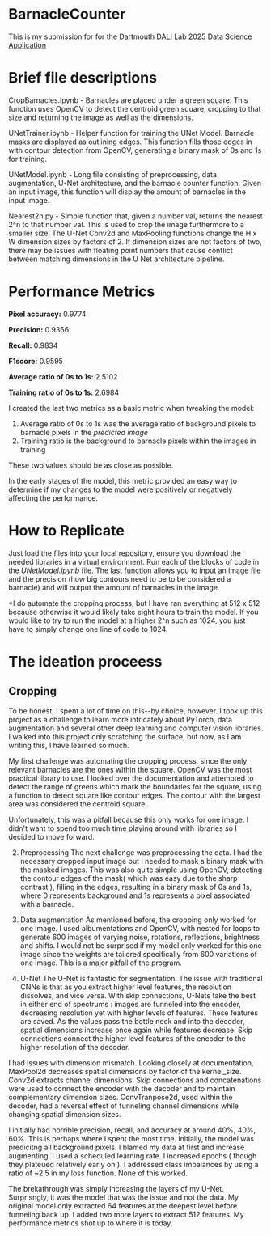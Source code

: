# BarnacleCounter

This is my submission for for the [Dartmouth DALI Lab 2025 Data Science Application]([url](https://dalilab.notion.site/2a99727739fb4a1b9c49548da435aa86#b7cca6cae95c47419246e08fdce12600))

# **Brief file descriptions**

CropBarnacles.ipynb - Barnacles are placed under a green square. This function uses OpenCV to detect the centroid green square, cropping to that size and returning the image as well as the dimensions. 

UNetTrainer.ipynb - Helper function for training the UNet Model. Barnacle masks are displayed as outlining edges. This function fills those edges in with contour detection from OpenCV, generating a binary mask of 0s and 1s for training. 

UNetModel.ipynb - Long file consisting of preprocessing, data augmentation, U-Net architecture, and the barnacle counter function. Given an input image, this function will display the amount of barnacles in the input image. 

Nearest2n.py - Simple function that, given a number val, returns the nearest 2^n to that number val. This is used to crop the image furthermore to a smaller size. The U-Net Conv2d and MaxPooling functions change the H x W dimension sizes by factors of 2. If dimension sizes are not factors of two, there may be issues with floating point numbers that cause conflict between matching dimensions in the U Net architecture pipeline. 

# **Performance Metrics**

**Pixel accuracy:** 0.9774

**Precision:** 0.9366

**Recall:** 0.9834

**F1score:** 0.9595

**Average ratio of 0s to 1s:** 2.5102

**Training ratio of 0s to 1s:** 2.6984

I created the last two metrics as a basic metric when tweaking the model:
  1. Average ratio of 0s to 1s was the average ratio of background pixels to barnacle pixels in the *predicted image*
  2. Training ratio is the background to barnacle pixels within the images in training

These two values should be as close as possible. 

In the early stages of the model, this metric provided an easy way to determine if my changes to the model were positively or negatively affecting the performance. 


# **How to Replicate**

Just load the files into your local repository, ensure you download the needed libraries in a virtual environment. Run each of the blocks of code in the *UNetModel.ipynb* file. The last function allows you to input an image file and the precision (how big contours need to be to be considered a barnacle) and will output the amount of barnacles in the image. 

*I do automate the cropping process, but I have ran everything at 512 x 512 because otherwise it would likely take eight hours to train the model. If you would like to try to run the model at a higher 2^n such as 1024, you just have to simply change one line of code to 1024. 

# **The ideation proceess**

## Cropping

To be honest, I spent a lot of time on this--by choice, however. I took up this project as a challenge to learn more intricately about PyTorch, data augmentation and several other deep learning and computer vision libraries. I walked into this project only scratching the surface, but now, as I am writing this, I have learned so much. 

My first challenge was automating the cropping process, since the only relevant barnacles are the ones within the square. OpenCV was the most practical library to use. I looked over the documentation and attempted to detect the range of greens which mark the boundaries for the square, using a function to detect square like contour edges. The contour with the largest area was considered the centroid square. 

Unfortunately, this was a pitfall because this only works for one image. I didn't want to spend too much time playing around with libraries so I decided to move forward.

2. Preprocessing
The next challenge was preprocessing the data. I had the necessary cropped input image but I needed to mask a binary mask with the masked images. This was also quite simple using OpenCV, detecting the contour edges of the mask( which was easy due to the sharp contrast ), filling in the edges, resulting in a binary mask of 0s and 1s, where 0 represents background and 1s represents a pixel associated with a barnacle.

3. Data augmentation
As mentioned before, the cropping only worked for one image. I used albumentations and OpenCV, with nested for loops to generate 600 images of varying noise, rotations, reflections, brightness and shifts. I would not be surprised if my model only worked for this one image since the weights are tailored specifically from 600 variations of one image. This is a major pitfall of the program.

4. U-Net
The U-Net is fantastic for segmentation. The issue with traditional CNNs is that as you extract higher level features, the resolution dissolves, and vice versa. With skip connections, U-Nets take the best in either end of spectrums : images are funneled into the encoder, decreasing resolution yet with higher levels of features. These features are saved. As the values pass the bottle neck and into the decoder, spatial dimensions increase once again while features decrease. Skip connections connect the higher level features of the encoder to the higher resolution of the decoder.

I had issues with dimension mismatch. Looking closely at documentation, MaxPool2d decreases spatial dimensions by factor of the kernel_size. Conv2d extracts channel dimensions. Skip connections and concatenations were used to connect the encoder with the decoder and to maintain complementary dimension sizes. ConvTranpose2d, used within the decoder, had a reversal effect of funneling channel dimensions while changing spatial dimension sizes. 

I initially had horrible precision, recall, and accuracy at around 40%, 40%, 60%. This is perhaps where I spent the most time. Initially, the model was predicitng all background pixels. I blamed my data at first and increase augmenting. I used a scheduled learning rate. I increased epochs ( though they plateued relatively early on ). I addressed class imbalances by using a ratio of ~2.5 in my loss function. None of this worked. 

The brekathrough was simply increasing the layers of my U-Net. Surprisngly, it was the model that was the issue and not the data. My original model only extracted 64 features at the deepest level before funneling back up. I added two more layers to extract 512 features. My performance metrics shot up to where it is today. 



